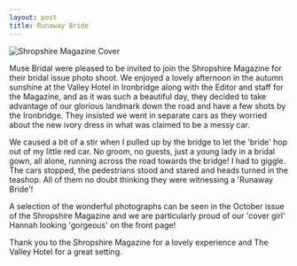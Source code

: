 ```yaml
---
layout: post
title: Runaway Bride
---
```


![Shropshire Magazine Cover](http://musebridal.co.uk/images/articles/shropshiremagazine.jpg)

Muse Bridal were pleased to be invited to join the Shropshire Magazine for their bridal issue photo shoot.  We enjoyed a lovely afternoon in the autumn sunshine at the Valley Hotel in Ironbridge along with the Editor and staff for the Magazine, and as it was such a beautiful day, they decided to take advantage of our glorious landmark down the road and have a few shots by the Ironbridge. They insisted we went in separate cars as they worried about the new ivory dress in what was claimed to be a messy car.

We caused a bit of a stir when I pulled up by the bridge to let the 'bride' hop out of my little red car.  No groom, no guests, just a young lady in a bridal gown, all alone, running across the road towards the bridge!  I had to giggle.  The cars stopped, the pedestrians stood and stared and heads turned in the teashop.  All of them no doubt thinking they were witnessing a 'Runaway Bride'!

A selection of the wonderful photographs can be seen in the October issue of the Shropshire Magazine and we are particularly proud of our 'cover girl' Hannah looking 'gorgeous' on the front page!

Thank you to the Shropshire Magazine for a lovely experience and The Valley Hotel for a great setting.

